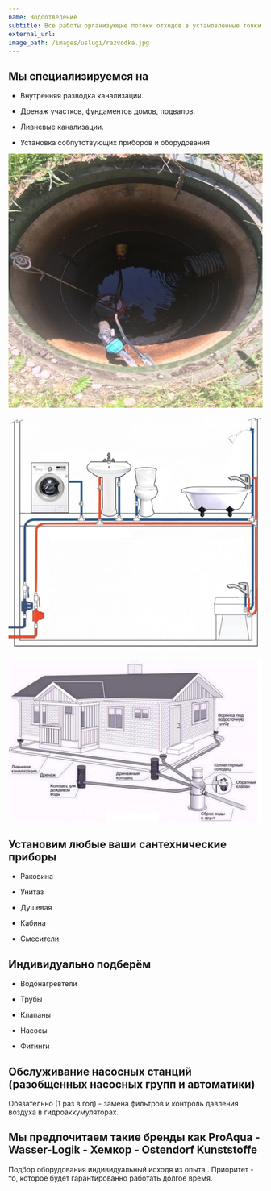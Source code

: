 ```yaml
---
name: Водоотведение
subtitle: Все работы организующие потоки отходов в установленные точки сбора/очистки в вашем доме и на вашем участке под ключ
external_url: 
image_path: /images/uslugi/razvodka.jpg
---
```


## Мы специализируемся на

* Внутренняя разводка канализации.

* Дренаж участков, фундаментов домов, подвалов. 

* Ливневые канализации.

* Установка собпутствующих приборов и оборудования

![Дренаж](/images/uslugi/kolco2.jpg)

![разводка](/images/uslugi/razvodka.jpg)

![ливневка](/images/uslugi/livnevaya.jpg)

## Установим любые ваши сантехнические приборы

* Раковина

* Унитаз

* Душевая

* Кабина

* Смесители

## Индивидуально подберём

* Водонагревтели

* Трубы

* Клапаны

* Насосы

* Фитинги

## Обслуживание насосных станций (разобщенных насосных групп и автоматики)

Обязательно (1 раз в год) - замена фильтров и контроль давления воздуха в гидроаккумуляторах.

## Мы предпочитаем такие бренды как ProAqua - Wasser-Logik - Хемкор - Ostendorf Kunststoffe

Подбор оборудования индивидуальный исходя из опыта . Приоритет - то, которое будет гарантированно работать долгое время.